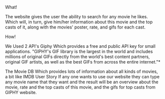 What!

The website gives the user the ability to search for any movie he likes. Which will, in turn, give him/her information about this movie and the top casts of it, along with the movies' poster, rate, and gifs for each cast.

How!

We Used 2 API's
Giphy
Which provides a free and public API key for small applications.
"GIPHY's GIF library is the largest in the world and includes millions of original GIFs directly from the world's best content partners, original GIF artists, as well as the best GIFs from across the entire internet."*

The Movie DB
Which provides lots of information about all kinds of movies, a bit like IMDB
User Story
If any one wants to use our website they can type any movie name that they want and the result will be an overview about the movie, rate and the top casts of this movie, and the gifs for top casts from GIPHY website.

